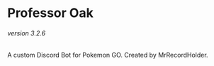 <b><h1>Professor Oak</h1></b>
<h6>version 3.2.6</h6>
A custom Discord Bot for Pokemon GO. Created by MrRecordHolder.
